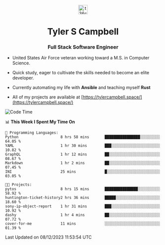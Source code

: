 <p align="center">
<a href="https://www.linkedin.com/in/t36campbell" target="blank"><img align="center" src="https://ik.imagekit.io/t36campbell/Portfolio/linkedin.png.original_m8bbGgPh6.png" alt="t36campbell" height="30" width="30" /></a>
</p>
<h1 align="center">Tyler S Campbell</h1>
<h3 align="center">Full Stack Software Engineer</h3>

* United States Air Force veteran working toward a M.S. in Computer Science.

* Quick study, eager to cultivate the skills needed to become an elite developer.

* Currently automating my life with **Ansible** and teaching myself **Rust**

* All of my projects are available at [https://tylercampbell.space/](https://tylercampbell.space/)

<!--START_SECTION:waka-->
![Code Time](http://img.shields.io/badge/Code%20Time-3%2C023%20hrs%2014%20mins-blue)

📊 **This Week I Spent My Time On** 

```text
💬 Programming Languages: 
Python                   8 hrs 58 mins       ████████████████░░░░░░░░░   64.05 % 
YAML                     1 hr 30 mins        ███░░░░░░░░░░░░░░░░░░░░░░   10.82 % 
GraphQL                  1 hr 12 mins        ██░░░░░░░░░░░░░░░░░░░░░░░   08.67 % 
Markdown                 1 hr 2 mins         ██░░░░░░░░░░░░░░░░░░░░░░░   07.45 % 
INI                      25 mins             █░░░░░░░░░░░░░░░░░░░░░░░░   03.05 % 

🐱‍💻 Projects: 
pytos                    8 hrs 15 mins       ███████████████░░░░░░░░░░   58.92 % 
huntington-ticket-history2 hrs 36 mins       █████░░░░░░░░░░░░░░░░░░░░   18.60 % 
sony-ip-object-report    1 hr 31 mins        ███░░░░░░░░░░░░░░░░░░░░░░   10.92 % 
dashy                    1 hr 4 mins         ██░░░░░░░░░░░░░░░░░░░░░░░   07.72 % 
cover-for-me             11 mins             ░░░░░░░░░░░░░░░░░░░░░░░░░   01.39 % 
```


 Last Updated on 08/12/2023 11:53:54 UTC
<!--END_SECTION:waka-->
